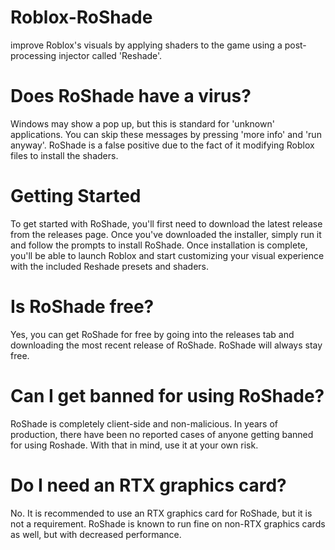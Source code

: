 # Roblox-RoShade
improve Roblox's visuals by applying shaders to the game using a post-processing injector called 'Reshade'.  


# Does RoShade have a virus?
Windows may show a pop up, but this is standard for 'unknown' applications. You can skip these messages by pressing 'more info' and 'run anyway'. RoShade is a false positive due to the fact of it modifying Roblox files to install the shaders.


# Getting Started
To get started with RoShade, you'll first need to download the latest release from the releases page. Once you've downloaded the installer, simply run it and follow the prompts to install RoShade. Once installation is complete, you'll be able to launch Roblox and start customizing your visual experience with the included Reshade presets and shaders.


# Is RoShade free?
Yes, you can get RoShade for free by going into the releases tab and downloading the most recent release of RoShade. RoShade will always stay free.


# Can I get banned for using RoShade?
RoShade is completely client-side and non-malicious. In years of production, there have been no reported cases of anyone getting banned for using Roshade. With that in mind, use it at your own risk.


# Do I need an RTX graphics card?
No. It is recommended to use an RTX graphics card for RoShade, but it is not a requirement. RoShade is known to run fine on non-RTX graphics cards as well, but with decreased performance.
